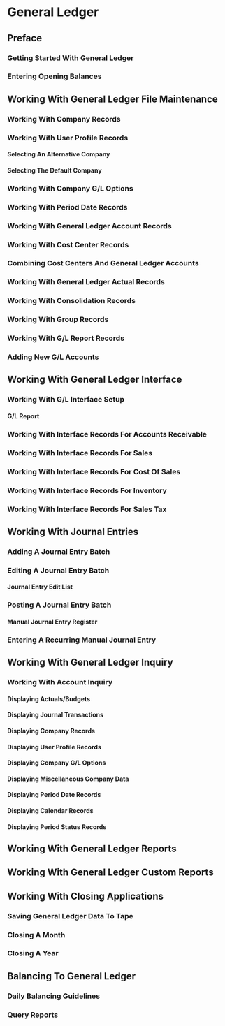 # General Ledger

## Preface

### Getting Started With General Ledger

### Entering Opening Balances

## Working With General Ledger File Maintenance

### Working With Company Records

### Working With User Profile Records

#### Selecting An Alternative Company

#### Selecting The Default Company

### Working With Company G/L Options

### Working With Period Date Records

### Working With General Ledger Account Records

### Working With Cost Center Records

### Combining Cost Centers And General Ledger Accounts

### Working With General Ledger Actual Records

### Working With Consolidation Records

### Working With Group Records

### Working With G/L Report Records

### Adding New G/L Accounts

## Working With General Ledger Interface

### Working With G/L Interface Setup

#### G/L Report

### Working With Interface Records For Accounts Receivable

### Working With Interface Records For Sales

### Working With Interface Records For Cost Of Sales

### Working With Interface Records For Inventory

### Working With Interface Records For Sales Tax

## Working With Journal Entries

### Adding A Journal Entry Batch

### Editing A Journal Entry Batch

#### Journal Entry Edit List

### Posting A Journal Entry Batch

#### Manual Journal Entry Register

### Entering A Recurring Manual Journal Entry

## Working With General Ledger Inquiry

### Working With Account Inquiry

#### Displaying Actuals/Budgets

#### Displaying Journal Transactions

#### Displaying Company Records

#### Displaying User Profile Records

#### Displaying Company G/L Options

#### Displaying Miscellaneous Company Data

#### Displaying Period Date Records

#### Displaying Calendar Records

#### Displaying Period Status Records

## Working With General Ledger Reports

## Working With General Ledger Custom Reports

## Working With Closing Applications

### Saving General Ledger Data To Tape

### Closing A Month

### Closing A Year

## Balancing To General Ledger

### Daily Balancing Guidelines

### Query Reports
